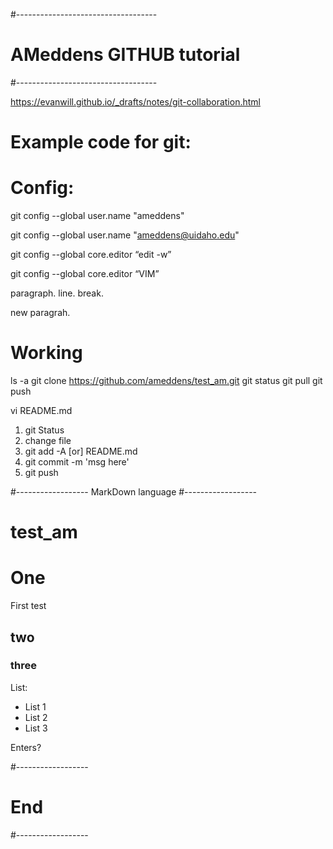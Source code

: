 #-----------------------------------
# AMeddens GITHUB tutorial
#-----------------------------------

https://evanwill.github.io/_drafts/notes/git-collaboration.html

# Example code for git:


# Config:

git config --global user.name "ameddens"

git config --global user.name "ameddens@uidaho.edu"

git config --global core.editor “edit -w”

git config --global core.editor “VIM”

paragraph.
line.
break.

new paragrah.

# Working
ls -a
git clone https://github.com/ameddens/test_am.git
git status
git pull
git push

vi README.md

1. git Status
2. change file
3. git add -A [or] README.md
4. git commit -m 'msg here'
5. git push

#------------------
MarkDown language
#------------------
 
# test_am

# One 
First test
## two
### three

List: 
- List 1 
- List 2
- List 3


Enters?

#------------------
# End
#------------------

